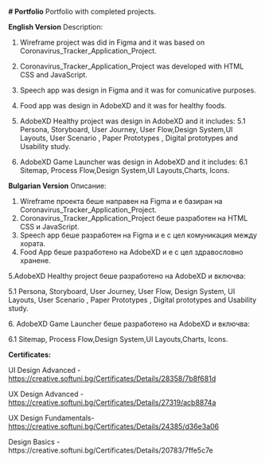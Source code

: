 <b># Portfolio</b>
Portfolio with completed projects.

<b>English Version</b>
Description:
1. Wireframe project was did in Figma and it was based on Coronavirus_Tracker_Application_Project. 
2. Coronavirus_Tracker_Application_Project was developed with HTML CSS and JavaScript.
3. Speech app was design in Figma and it was for comunicative purposes.
4. Food app was design in AdobeXD and it was for healthy foods.
5. AdobeXD Healthy project was design in AdobeXD and it includes:
 5.1 Persona, Storyboard, User Journey, User Flow,Design System,UI Layouts, User Scenario , Paper Prototypes , Digital prototypes and Usability study.
 
 6. AdobeXD Game Launcher was design in AdobeXD and it includes:
 6.1  Sitemap, Process Flow,Design System,UI Layouts,Charts, Icons.
  
 <b>Bulgarian Version</b>
 Описание:
 1. Wireframe проекта беше направен на Figma и е базиран на Coronavirus_Tracker_Application_Project.
 2. Coronavirus_Tracker_Application_Project беше разработен на HTML CSS и JavaScript.
 3. Speech app беше разработен на Figma и е с цел комуникация между хората.
 4. Food App беше разработено на AdobeXD и е с цел здравословно хранене.
<p> 5.AdobeXD Healthy project беше разработено на AdobeXD и включва:</p>
<p> 5.1 Persona, Storyboard, User Journey, User Flow, Design System, UI Layouts, User Scenario , Paper Prototypes , Digital prototypes and Usability study.</p>

<p> 6. AdobeXD Game Launcher беше разработено на AdobeXD и включва:</p>
<p> 6.1 Sitemap, Process Flow,Design System,UI Layouts,Charts, Icons.</p>
   
<b>Certificates:</b> <p>UI Design Advanced - https://creative.softuni.bg/Certificates/Details/28358/7b8f681d</p> <p>UX Design Advanced - https://creative.softuni.bg/Certificates/Details/27319/acb8874a</p>  <p>UX Design Fundamentals- https://creative.softuni.bg/Certificates/Details/24385/d36e3a06 </p>
<p>Design Basics - https://creative.softuni.bg/Certificates/Details/20783/7ffe5c7e</p>

